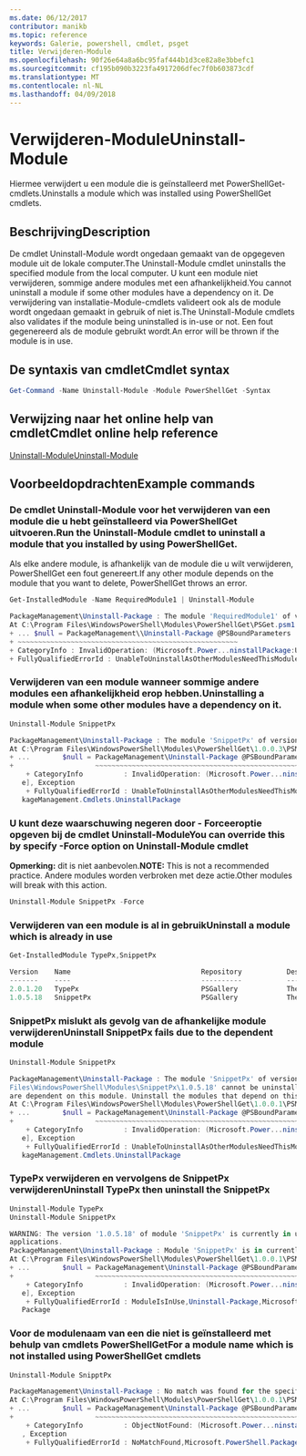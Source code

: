 ```yaml
---
ms.date: 06/12/2017
contributor: manikb
ms.topic: reference
keywords: Galerie, powershell, cmdlet, psget
title: Verwijderen-Module
ms.openlocfilehash: 90f26e64a8a6bc95faf444b1d3ce82a8e3bbefc1
ms.sourcegitcommit: cf195b090b3223fa4917206dfec7f0b603873cdf
ms.translationtype: MT
ms.contentlocale: nl-NL
ms.lasthandoff: 04/09/2018
---
```

# <a name="uninstall-module"></a><span data-ttu-id="2e19a-103">Verwijderen-Module</span><span class="sxs-lookup"><span data-stu-id="2e19a-103">Uninstall-Module</span></span>

<span data-ttu-id="2e19a-104">Hiermee verwijdert u een module die is geïnstalleerd met PowerShellGet-cmdlets.</span><span class="sxs-lookup"><span data-stu-id="2e19a-104">Uninstalls a module which was installed using PowerShellGet cmdlets.</span></span>

## <a name="description"></a><span data-ttu-id="2e19a-105">Beschrijving</span><span class="sxs-lookup"><span data-stu-id="2e19a-105">Description</span></span>

<span data-ttu-id="2e19a-106">De cmdlet Uninstall-Module wordt ongedaan gemaakt van de opgegeven module uit de lokale computer.</span><span class="sxs-lookup"><span data-stu-id="2e19a-106">The Uninstall-Module cmdlet uninstalls the specified module from the local computer.</span></span>
<span data-ttu-id="2e19a-107">U kunt een module niet verwijderen, sommige andere modules met een afhankelijkheid.</span><span class="sxs-lookup"><span data-stu-id="2e19a-107">You cannot uninstall a module if some other modules have a dependency on it.</span></span>
<span data-ttu-id="2e19a-108">De verwijdering van installatie-Module-cmdlets valideert ook als de module wordt ongedaan gemaakt in gebruik of niet is.</span><span class="sxs-lookup"><span data-stu-id="2e19a-108">The Uninstall-Module cmdlets also validates if the module being uninstalled is in-use or not.</span></span> <span data-ttu-id="2e19a-109">Een fout gegenereerd als de module gebruikt wordt.</span><span class="sxs-lookup"><span data-stu-id="2e19a-109">An error will be thrown if the module is in use.</span></span>

## <a name="cmdlet-syntax"></a><span data-ttu-id="2e19a-110">De syntaxis van cmdlet</span><span class="sxs-lookup"><span data-stu-id="2e19a-110">Cmdlet syntax</span></span>
```powershell
Get-Command -Name Uninstall-Module -Module PowerShellGet -Syntax
```

## <a name="cmdlet-online-help-reference"></a><span data-ttu-id="2e19a-111">Verwijzing naar het online help van cmdlet</span><span class="sxs-lookup"><span data-stu-id="2e19a-111">Cmdlet online help reference</span></span>

[<span data-ttu-id="2e19a-112">Uninstall-Module</span><span class="sxs-lookup"><span data-stu-id="2e19a-112">Uninstall-Module</span></span>](http://go.microsoft.com/fwlink/?LinkId=526864)


## <a name="example-commands"></a><span data-ttu-id="2e19a-113">Voorbeeldopdrachten</span><span class="sxs-lookup"><span data-stu-id="2e19a-113">Example commands</span></span>

###  <a name="run-the-uninstall-module-cmdlet-to-uninstall-a-module-that-you-installed-by-using-powershellget"></a><span data-ttu-id="2e19a-114">De cmdlet Uninstall-Module voor het verwijderen van een module die u hebt geïnstalleerd via PowerShellGet uitvoeren.</span><span class="sxs-lookup"><span data-stu-id="2e19a-114">Run the Uninstall-Module cmdlet to uninstall a module that you installed by using PowerShellGet.</span></span>
<span data-ttu-id="2e19a-115">Als elke andere module, is afhankelijk van de module die u wilt verwijderen, PowerShellGet een fout genereert.</span><span class="sxs-lookup"><span data-stu-id="2e19a-115">If any other module depends on the module that you want to delete, PowerShellGet throws an error.</span></span>
```powershell
Get-InstalledModule -Name RequiredModule1 | Uninstall-Module

PackageManagement\Uninstall-Package : The module 'RequiredModule1' of version '2.5' in module base folder 'C:\Program Files\WindowsPowerShell\Modules\RequiredModule1\2.5' cannot be uninstalled, because one or more other modules 'ModuleWithDependencies2' are dependent on this module. Uninstall the modules that depend on this module before uninstalling module 'RequiredModule1'.
At C:\Program Files\WindowsPowerShell\Modules\PowerShellGet\PSGet.psm1:1303 char:25
+ ... $null = PackageManagement\\Uninstall-Package @PSBoundParameters
+ ~~~~~~~~~~~~~~~~~~~~~~~~~~~~~~~~~~~~~~~~~~~~~~~~~~~~~~
+ CategoryInfo : InvalidOperation: (Microsoft.Power...ninstallPackage:UninstallPackage) [Uninstall-Package], Exception
+ FullyQualifiedErrorId : UnableToUninstallAsOtherModulesNeedThisModule,Uninstall-Package,Microsoft.PowerShell.PackageManagement.Cmdlets.UninstallPackage
```

### <a name="uninstalling-a-module-when-some-other-modules-have-a-dependency-on-it"></a><span data-ttu-id="2e19a-116">Verwijderen van een module wanneer sommige andere modules een afhankelijkheid erop hebben.</span><span class="sxs-lookup"><span data-stu-id="2e19a-116">Uninstalling a module when some other modules have a dependency on it.</span></span>

```powershell
Uninstall-Module SnippetPx

PackageManagement\Uninstall-Package : The module 'SnippetPx' of version '1.0.5.18' in module base folder 'C:\ProgramFiles\WindowsPowerShell\Modules\SnippetPx\1.0.5.18' cannot be uninstalled, because one or more other modules 'TypePx' are dependent on this module. Uninstall the modules that depend on this module before uninstalling module 'SnippetPx'.
At C:\Program Files\WindowsPowerShell\Modules\PowerShellGet\1.0.0.3\PSModule.psm1:1803 char:21
+ ...        $null = PackageManagement\Uninstall-Package @PSBoundParameters
+                    ~~~~~~~~~~~~~~~~~~~~~~~~~~~~~~~~~~~~~~~~~~~~~~~~~~~~~~
    + CategoryInfo          : InvalidOperation: (Microsoft.Power...ninstallPackage:UninstallPackage) [Uninstall-Packag
   e], Exception
    + FullyQualifiedErrorId : UnableToUninstallAsOtherModulesNeedThisModule,Uninstall-Package,Microsoft.PowerShell.Pac
   kageManagement.Cmdlets.UninstallPackage
```

### <a name="you-can-override-this-by-specify--force-option-on-uninstall-module-cmdlet"></a><span data-ttu-id="2e19a-117">U kunt deze waarschuwing negeren door - Forceeroptie opgeven bij de cmdlet Uninstall-Module</span><span class="sxs-lookup"><span data-stu-id="2e19a-117">You can override this by specify -Force option on Uninstall-Module cmdlet</span></span>
<span data-ttu-id="2e19a-118">**Opmerking:** dit is niet aanbevolen.</span><span class="sxs-lookup"><span data-stu-id="2e19a-118">**NOTE:** This is not a recommended practice.</span></span> <span data-ttu-id="2e19a-119">Andere modules worden verbroken met deze actie.</span><span class="sxs-lookup"><span data-stu-id="2e19a-119">Other modules will break with this action.</span></span>

```powershell
Uninstall-Module SnippetPx -Force
```

### <a name="uninstall-a-module-which-is-already-in-use"></a><span data-ttu-id="2e19a-120">Verwijderen van een module is al in gebruik</span><span class="sxs-lookup"><span data-stu-id="2e19a-120">Uninstall a module which is already in use</span></span>

```powershell
Get-InstalledModule TypePx,SnippetPx

Version    Name                                Repository           Description
-------    ----                                ----------           -----------
2.0.1.20   TypePx                              PSGallery            The TypePx module adds properties and methods to...
1.0.5.18   SnippetPx                           PSGallery            The SnippetPx module enhances the snippet experi...
```

### <a name="uninstall-snippetpx-fails-due-to-the-dependent-module"></a><span data-ttu-id="2e19a-121">SnippetPx mislukt als gevolg van de afhankelijke module verwijderen</span><span class="sxs-lookup"><span data-stu-id="2e19a-121">Uninstall SnippetPx fails due to the dependent module</span></span>

```powershell
Uninstall-Module SnippetPx

PackageManagement\Uninstall-Package : The module 'SnippetPx' of version '1.0.5.18' in module base folder 'C:\Program
Files\WindowsPowerShell\Modules\SnippetPx\1.0.5.18' cannot be uninstalled, because one or more other modules 'TypePx'
are dependent on this module. Uninstall the modules that depend on this module before uninstalling module 'SnippetPx'.
At C:\Program Files\WindowsPowerShell\Modules\PowerShellGet\1.0.0.1\PSModule.psm1:1914 char:21
+ ...        $null = PackageManagement\Uninstall-Package @PSBoundParameters
+                    ~~~~~~~~~~~~~~~~~~~~~~~~~~~~~~~~~~~~~~~~~~~~~~~~~~~~~~
    + CategoryInfo          : InvalidOperation: (Microsoft.Power...ninstallPackage:UninstallPackage) [Uninstall-Packag
   e], Exception
    + FullyQualifiedErrorId : UnableToUninstallAsOtherModulesNeedThisModule,Uninstall-Package,Microsoft.PowerShell.Pac
   kageManagement.Cmdlets.UninstallPackage
```

### <a name="uninstall-typepx-then-uninstall-the-snippetpx"></a><span data-ttu-id="2e19a-122">TypePx verwijderen en vervolgens de SnippetPx verwijderen</span><span class="sxs-lookup"><span data-stu-id="2e19a-122">Uninstall TypePx then uninstall the SnippetPx</span></span>

```powershell
Uninstall-Module TypePx
Uninstall-Module SnippetPx

WARNING: The version '1.0.5.18' of module 'SnippetPx' is currently in use. Retry the operation after closing the
applications.
PackageManagement\Uninstall-Package : Module 'SnippetPx' is in currently in use.
At C:\Program Files\WindowsPowerShell\Modules\PowerShellGet\1.0.0.1\PSModule.psm1:1914 char:21
+ ...        $null = PackageManagement\Uninstall-Package @PSBoundParameters
+                    ~~~~~~~~~~~~~~~~~~~~~~~~~~~~~~~~~~~~~~~~~~~~~~~~~~~~~~
    + CategoryInfo          : InvalidOperation: (Microsoft.Power...ninstallPackage:UninstallPackage) [Uninstall-Packag
   e], Exception
    + FullyQualifiedErrorId : ModuleIsInUse,Uninstall-Package,Microsoft.PowerShell.PackageManagement.Cmdlets.Uninstall
   Package
```


### <a name="for-a-module-name-which-is-not-installed-using-powershellget-cmdlets"></a><span data-ttu-id="2e19a-123">Voor de modulenaam van een die niet is geïnstalleerd met behulp van cmdlets PowerShellGet</span><span class="sxs-lookup"><span data-stu-id="2e19a-123">For a module name which is not installed using PowerShellGet cmdlets</span></span>

```powershell
Uninstall-Module SnipptPx

PackageManagement\Uninstall-Package : No match was found for the specified search criteria and module names 'SnipptPx'.
At C:\Program Files\WindowsPowerShell\Modules\PowerShellGet\1.0.0.1\PSModule.psm1:1914 char:21
+ ...        $null = PackageManagement\Uninstall-Package @PSBoundParameters
+                    ~~~~~~~~~~~~~~~~~~~~~~~~~~~~~~~~~~~~~~~~~~~~~~~~~~~~~~
    + CategoryInfo          : ObjectNotFound: (Microsoft.Power...ninstallPackage:UninstallPackage) [Uninstall-Package]
   , Exception
    + FullyQualifiedErrorId : NoMatchFound,Microsoft.PowerShell.PackageManagement.Cmdlets.UninstallPackage
```